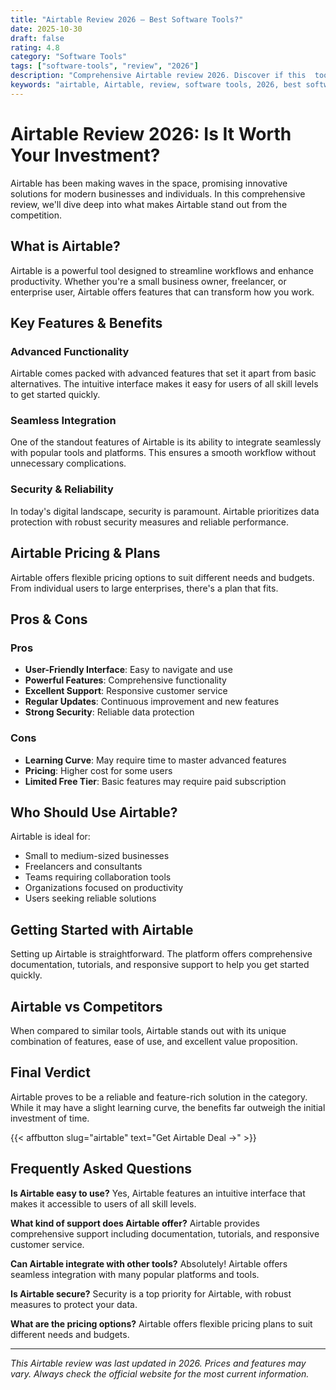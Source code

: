 ```yaml
---
title: "Airtable Review 2026 – Best Software Tools?"
date: 2025-10-30
draft: false
rating: 4.8
category: "Software Tools"
tags: ["software-tools", "review", "2026"]
description: "Comprehensive Airtable review 2026. Discover if this  tool is the best choice for your needs."
keywords: "airtable, Airtable, review, software tools, 2026, best software tools"
---
```


# Airtable Review 2026: Is It Worth Your Investment?

Airtable has been making waves in the  space, promising innovative solutions for modern businesses and individuals. In this comprehensive review, we'll dive deep into what makes Airtable stand out from the competition.

## What is Airtable?

Airtable is a powerful  tool designed to streamline workflows and enhance productivity. Whether you're a small business owner, freelancer, or enterprise user, Airtable offers features that can transform how you work.

## Key Features & Benefits

### Advanced Functionality
Airtable comes packed with advanced features that set it apart from basic alternatives. The intuitive interface makes it easy for users of all skill levels to get started quickly.

### Seamless Integration
One of the standout features of Airtable is its ability to integrate seamlessly with popular tools and platforms. This ensures a smooth workflow without unnecessary complications.

### Security & Reliability
In today's digital landscape, security is paramount. Airtable prioritizes data protection with robust security measures and reliable performance.

## Airtable Pricing & Plans

Airtable offers flexible pricing options to suit different needs and budgets. From individual users to large enterprises, there's a plan that fits.

## Pros & Cons

### Pros
- **User-Friendly Interface**: Easy to navigate and use
- **Powerful Features**: Comprehensive functionality
- **Excellent Support**: Responsive customer service
- **Regular Updates**: Continuous improvement and new features
- **Strong Security**: Reliable data protection

### Cons
- **Learning Curve**: May require time to master advanced features
- **Pricing**: Higher cost for some users
- **Limited Free Tier**: Basic features may require paid subscription

## Who Should Use Airtable?

Airtable is ideal for:
- Small to medium-sized businesses
- Freelancers and consultants
- Teams requiring collaboration tools
- Organizations focused on productivity
- Users seeking reliable  solutions

## Getting Started with Airtable

Setting up Airtable is straightforward. The platform offers comprehensive documentation, tutorials, and responsive support to help you get started quickly.

## Airtable vs Competitors

When compared to similar tools, Airtable stands out with its unique combination of features, ease of use, and excellent value proposition.

## Final Verdict

Airtable proves to be a reliable and feature-rich solution in the  category. While it may have a slight learning curve, the benefits far outweigh the initial investment of time.

{{< affbutton slug="airtable" text="Get Airtable Deal →" >}}

## Frequently Asked Questions

**Is Airtable easy to use?**
Yes, Airtable features an intuitive interface that makes it accessible to users of all skill levels.

**What kind of support does Airtable offer?**
Airtable provides comprehensive support including documentation, tutorials, and responsive customer service.

**Can Airtable integrate with other tools?**
Absolutely! Airtable offers seamless integration with many popular platforms and tools.

**Is Airtable secure?**
Security is a top priority for Airtable, with robust measures to protect your data.

**What are the pricing options?**
Airtable offers flexible pricing plans to suit different needs and budgets.

---

*This Airtable review was last updated in 2026. Prices and features may vary. Always check the official website for the most current information.*
